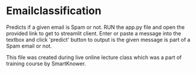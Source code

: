 # Emailclassification
Predicts if a given email is Spam or not.
RUN the app.py file and open the provided link to get to streamlit client.
Enter or paste a message into the textbox and click 'predict' button to output is the given message is part of a Spam email or not.


This file was created during live online lecture class which was a part of training course by SmartKnower.
